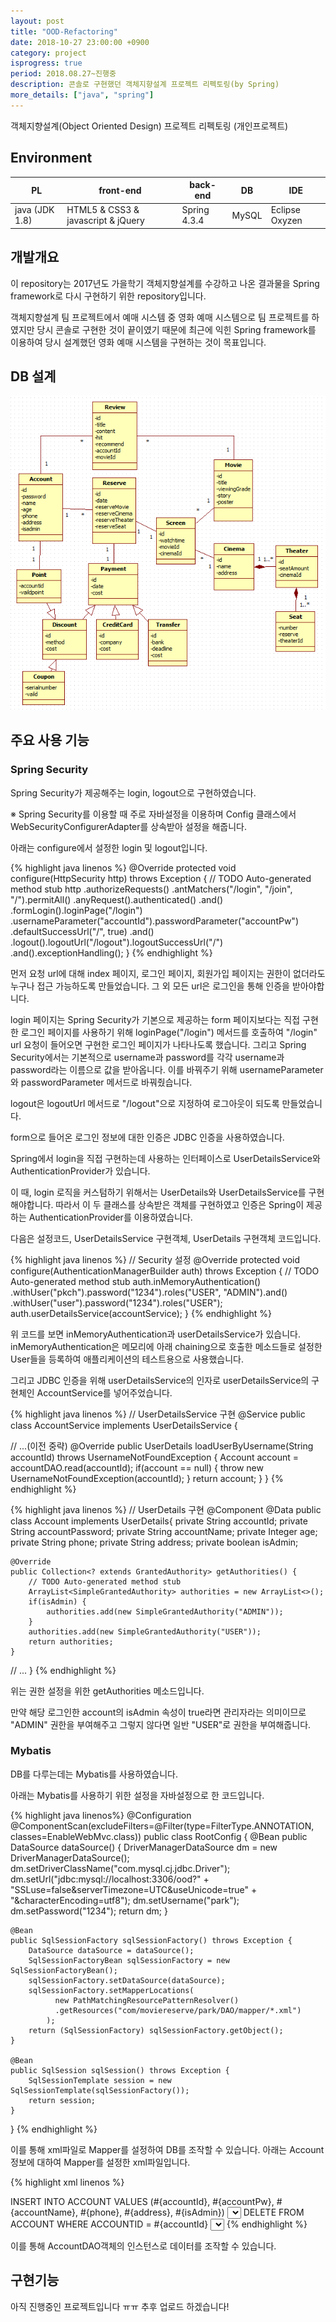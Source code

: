 ```yaml
---
layout: post
title: "OOD-Refactoring"
date: 2018-10-27 23:00:00 +0900
category: project
isprogress: true
period: 2018.08.27~진행중
description: 콘솔로 구현했던 객체지향설계 프로젝트 리펙토링(by Spring)
more_details: ["java", "spring"]
---
```


객체지향설계(Object Oriented Design) 프로젝트 리펙토링 (개인프로젝트)

## Environment

PL | front-end | back-end | DB | IDE
--- | --- | --- | --- | ---
java (JDK 1.8) | HTML5 & CSS3 & javascript & jQuery | Spring 4.3.4 | MySQL | Eclipse Oxyzen

## 개발개요

이 repository는 2017년도 가을학기 객체지향설계를 수강하고 나온 결과물을 Spring framework로 다시 구현하기 위한 repository입니다.

객체지향설계 팀 프로젝트에서 예매 시스템 중 영화 예매 시스템으로 팀 프로젝트를 하였지만 당시 콘솔로 구현한 것이 끝이였기 때문에 최근에 익힌 Spring framework를 이용하여 당시 설계했던 영화 예매 시스템을 구현하는 것이 목표입니다.


## DB 설계

![](/assets/img/project/OOD-Refactoring/class-diagram.PNG)

## 주요 사용 기능

### Spring Security

Spring Security가 제공해주는 login, logout으로 구현하였습니다.

※ Spring Security를 이용할 때 주로 자바설정을 이용하며 Config 클래스에서 WebSecurityConfigurerAdapter를 상속받아 설정을 해줍니다.

아래는 configure에서 설정한 login 및 logout입니다.

{% highlight java linenos %}
@Override
protected void configure(HttpSecurity http) throws Exception {
	// TODO Auto-generated method stub
	http
		.authorizeRequests()
		.antMatchers("/login", "/join", "/").permitAll()
		.anyRequest().authenticated()
		.and()
		.formLogin().loginPage("/login")
    .usernameParameter("accountId").passwordParameter("accountPw")
    .defaultSuccessUrl("/", true)
		.and()
		.logout().logoutUrl("/logout").logoutSuccessUrl("/")
		.and().exceptionHandling();
}
{% endhighlight %}

먼저 요청 url에 대해 index 페이지, 로그인 페이지, 회원가입 페이지는 권한이 없더라도 누구나 접근 가능하도록 만들었습니다. 그 외 모든 url은 로그인을 통해 인증을 받아야합니다.

login 페이지는 Spring Security가 기본으로 제공하는 form 페이지보다는 직접 구현한 로그인 페이지를 사용하기 위해 loginPage("/login") 메서드를 호출하여 "/login" url 요청이 들어오면 구현한 로그인 페이지가 나타나도록 했습니다. 그리고 Spring Security에서는 기본적으로 username과 password를 각각 username과 password라는 이름으로 값을 받아옵니다. 이를 바꿔주기 위해 usernameParameter와 passwordParameter 메서드로 바꿔줬습니다.

logout은 logoutUrl 메서드로 "/logout"으로 지정하여 로그아웃이 되도록 만들었습니다.

form으로 들어온 로그인 정보에 대한 인증은 JDBC 인증을 사용하였습니다.

Spring에서 login을 직접 구현하는데 사용하는 인터페이스로 UserDetailsService와 AuthenticationProvider가 있습니다.

이 때, login 로직을 커스텀하기 위해서는 UserDetails와 UserDetailsService를 구현해야합니다. 따라서 이 두 클래스를 상속받은 객체를 구현하였고 인증은 Spring이 제공하는 AuthenticationProvider를 이용하였습니다.

다음은 설정코드, UserDetailsService 구현객체, UserDetails 구현객체 코드입니다.

{% highlight java linenos %}
// Security 설정
@Override
protected void configure(AuthenticationManagerBuilder auth) throws Exception {
  // TODO Auto-generated method stub
  auth.inMemoryAuthentication()
    .withUser("pkch").password("1234").roles("USER", "ADMIN").and()
    .withUser("user").password("1234").roles("USER");  
  auth.userDetailsService(accountService);
}
{% endhighlight %}

위 코드를 보면 inMemoryAuthentication과 userDetailsService가 있습니다.
inMemoryAuthentication은 메모리에 아래 chaining으로 호출한 메소드들로 설정한 User들을 등록하여 애플리케이션의 테스트용으로 사용했습니다.

그리고 JDBC 인증을 위해 userDetailsService의 인자로 userDetailsService의 구현체인 AccountService를 넣어주었습니다.

{% highlight java linenos %}
// UserDetailsService 구현
@Service
public class AccountService implements UserDetailsService {

  // ...(이전 중략)
	@Override
	public UserDetails loadUserByUsername(String accountId)
  throws UsernameNotFoundException {
		Account account = accountDAO.read(accountId);
		if(account == null) {
			throw new UsernameNotFoundException(accountId);
		}
		return account;
	}
}
{% endhighlight %}

{% highlight java linenos %}
// UserDetails 구현
@Component
@Data
public class Account implements UserDetails{
	private String accountId;
	private String accountPassword;
	private String accountName;
	private Integer age;
	private String phone;
	private String address;
	private boolean isAdmin;

	@Override
	public Collection<? extends GrantedAuthority> getAuthorities() {
		// TODO Auto-generated method stub
		ArrayList<SimpleGrantedAuthority> authorities = new ArrayList<>();
		if(isAdmin) {
			authorities.add(new SimpleGrantedAuthority("ADMIN"));
		}
		authorities.add(new SimpleGrantedAuthority("USER"));
		return authorities;
	}
  // ...
}
{% endhighlight %}

위는 권한 설정을 위한 getAuthorities 메소드입니다.

만약 해당 로그인한 account의 isAdmin 속성이 true라면 관리자라는 의미이므로 "ADMIN" 권한을 부여해주고 그렇지 않다면 일반 "USER"로 권한을 부여해줍니다.

### Mybatis

DB를 다루는데는 Mybatis를 사용하였습니다.

아래는 Mybatis를 사용하기 위한 설정을 자바설정으로 한 코드입니다.

{% highlight java linenos%}
@Configuration
@ComponentScan(excludeFilters=@Filter(type=FilterType.ANNOTATION, classes=EnableWebMvc.class))
public class RootConfig {
	@Bean
	public DataSource dataSource() {
		DriverManagerDataSource dm = new DriverManagerDataSource();
		dm.setDriverClassName("com.mysql.cj.jdbc.Driver");
		dm.setUrl("jdbc:mysql://localhost:3306/ood?"
     + "SSLuse=false&serverTimezone=UTC&useUnicode=true"
     + "&characterEncoding=utf8");
		dm.setUsername("park");
		dm.setPassword("1234");
		return dm;
	}

	@Bean
	public SqlSessionFactory sqlSessionFactory() throws Exception {
		DataSource dataSource = dataSource();
		SqlSessionFactoryBean sqlSessionFactory = new SqlSessionFactoryBean();
		sqlSessionFactory.setDataSource(dataSource);
		sqlSessionFactory.setMapperLocations(
              new PathMatchingResourcePatternResolver()
              .getResources("com/moviereserve/park/DAO/mapper/*.xml")
            );
		return (SqlSessionFactory) sqlSessionFactory.getObject();
	}

	@Bean
	public SqlSession sqlSession() throws Exception {
		SqlSessionTemplate session = new SqlSessionTemplate(sqlSessionFactory());
		return session;
	}
}
{% endhighlight %}

이를 통해 xml파일로 Mapper를 설정하여 DB를 조작할 수 있습니다. 아래는 Account 정보에 대하여 Mapper를 설정한 xml파일입니다.

{% highlight xml linenos %}
<?xml version="1.0" encoding="UTF-8" ?>
<!DOCTYPE mapper
  PUBLIC "-//mybatis.org//DTD Mapper 3.0//EN"
  "http://mybatis.org/dtd/mybatis-3-mapper.dtd">
<mapper namespace="com.moviereserve.park.DAO.AccountDAO">
  <insert id="create">
  	INSERT INTO ACCOUNT VALUES
  	(#{accountId}, #{accountPw}, #{accountName},
  	#{phone}, #{address}, #{isAdmin})
  </insert>
  <select id="read" resultType="com.moviereserve.park.DTO.Account">
  	SELECT * FROM ACCOUNT WHERE ACCOUNTID = #{accountId}
  </select>
  <delete id="delete">
  	DELETE FROM ACCOUNT WHERE ACCOUNTID = #{accountId}
  </delete>
  <select id="login" resultType="com.moviereserve.park.DTO.Account">
  	SELECT * FROM ACCOUNT WHERE ACCOUNTID = #{accountId} and ACCOUNTPW = #{accountPw}
  </select>
</mapper>
{% endhighlight %}

이를 통해 AccountDAO객체의 인스턴스로 데이터를 조작할 수 있습니다.

## 구현기능

아직 진행중인 프로젝트입니다 ㅠㅠ 추후 업로드 하겠습니다!
